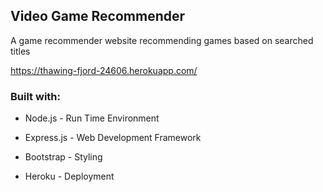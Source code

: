 <h2>Video Game Recommender</h2>
 
A game recommender website recommending games based on searched titles

https://thawing-fjord-24606.herokuapp.com/

<h3> Built with: </h3>

* Node.js - Run Time Environment

* Express.js - Web Development Framework

* Bootstrap - Styling

* Heroku - Deployment
    
